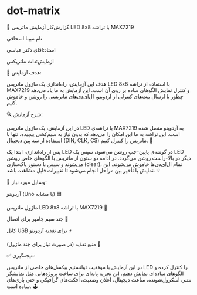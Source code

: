 # dot-matrix

🧪 گزارش‌کار آزمایش ماتریس LED 8x8 با تراشه MAX7219

نام مبینا اسحاقی

استاد:اقای دکتر عباسی

ازمایش:دات ماتریکس

🎯 هدف آزمایش:

هدف این آزمایش، راه‌اندازی یک ماژول ماتریس LED 8x8 با استفاده از تراشه MAX7219 و کنترل نمایش الگوهای ساده بر روی آن است. این آزمایش به ما یاد می‌دهد چطور با ارسال بیت‌های کنترلی از آردوینو، ال‌ای‌دی‌های ماتریسی را روشن و خاموش کنیم.

🔍 شرح آزمایش:

در این آزمایش، یک ماژول ماتریس LED با تراشه‌ی MAX7219 به آردوینو متصل شده است. این تراشه به ما این امکان را می‌دهد که بدون نیاز به سیم‌کشی پیچیده، تنها با استفاده از سه پین دیجیتال (DIN, CLK, CS) ماتریس را کنترل کنیم. 🔌

پس از راه‌اندازی، ابتدا یک LED در گوشه‌ی پایین-چپ روشن می‌شود، سپس یک LED دیگر در بالا-راست روشن می‌گردد. در ادامه دو ستون از ماتریس با الگوهای خاص روشن می‌شوند و سپس با دستور پاک‌سازی (clear)، تمام ال‌ای‌دی‌ها خاموش می‌شوند. این نمایش با تأخیر بین مراحل انجام می‌شود تا تغییرات قابل مشاهده باشد. 💡

🧰 وسایل مورد نیاز:

آردوینو (Uno یا مشابه) 🟦

ماژول ماتریس LED 8x8 با تراشه MAX7219 🔲

چند سیم جامپر برای اتصال 🧵

کابل USB برای تغذیه آردوینو ⚡

منبع تغذیه (در صورت نیاز برای چند ماژول) 🔋

✅ نتیجه‌گیری:

در این آزمایش با موفقیت توانستیم پیکسل‌های خاصی از ماتریس LED را کنترل کرده و الگوهای ساده‌ای نمایش دهیم. این تجربه پایه‌ای برای ساخت پروژه‌هایی مثل نمایشگر متنی اسکرول‌شونده، ساعت دیجیتال، اعلان وضعیت، افکت‌های گرافیکی و حتی بازی‌های ساده است. 🕹️
